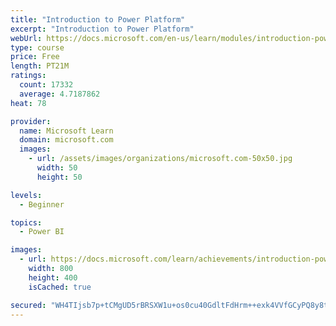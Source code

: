 ```yaml
---
title: "Introduction to Power Platform"
excerpt: "Introduction to Power Platform"
webUrl: https://docs.microsoft.com/en-us/learn/modules/introduction-power-platform/
type: course
price: Free
length: PT21M
ratings:
  count: 17332
  average: 4.7187862
heat: 78

provider:
  name: Microsoft Learn
  domain: microsoft.com
  images:
    - url: /assets/images/organizations/microsoft.com-50x50.jpg
      width: 50
      height: 50

levels:
  - Beginner

topics:
  - Power BI

images:
  - url: https://docs.microsoft.com/learn/achievements/introduction-power-platform-social.png
    width: 800
    height: 400
    isCached: true

secured: "WH4TIjsb7p+tCMgUD5rBRSXW1u+os0cu40GdltFdHrm++exk4VVfGCyPQ8y8t7s/raAVjUKV4yCEiI+f/IxB1gPHvSJ5nghBidrWbysgBmMRHXAnmnf2vYI0OggcyPyVT7xKsMoRzjdhsmbfDGb9KKUdk+QQOqj9DoeVC3CDQbOTOOSxvcvWvWdjDRYHNjUHYjg2BYiAiyySHrmwAw46iUpeLQp7NhOycR+7aC4sqnlVDjdpEHRx04IXT8pI+Q6xtGk9ud/SIfTAy93V+ES1eOYkf3Chg68FJ3NWqb73sSZfIyA4BwYtR+ai0rMW/3FD8FLqN+FTWEovRWr9F5QSI7x1nD1T3WtTNm5JOe2v8NR20TXWgYFV/3GoHsCKkPUfsRIBGmBK1WrxnTimzO6HPOU/V9J10JTtWDfw81Gy4MpHQ7mkbcxbnTf+hteFnEmK;Yn0SEGh4OGxJP6fNaNNaYw=="
---
```


